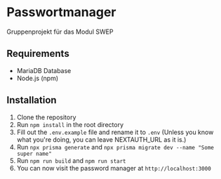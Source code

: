 # Passwortmanager

Gruppenprojekt für das Modul SWEP

## Requirements

- MariaDB Database
- Node.js (npm)

## Installation

1. Clone the repository
2. Run `npm install` in the root directory
3. Fill out the `.env.example` file and rename it to `.env` (Unless you know what you're doing, you can leave NEXTAUTH_URL as it is.)
4. Run `npx prisma generate` and `npx prisma migrate dev --name "Some super name"`
5. Run `npm run build` and `npm run start`
6. You can now visit the password manager at `http://localhost:3000`
